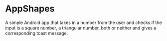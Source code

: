 # AppShapes
A simple Android app that takes in a number from the user and checks if the input is a square number, a triangular number, both or neither and gives a corresponding toast message.
